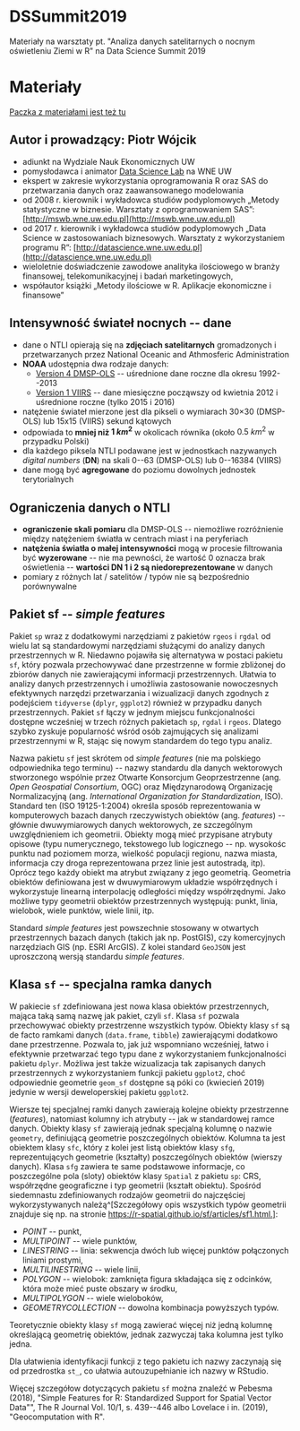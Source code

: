 # DSSummit2019
Materiały na warsztaty pt. "Analiza danych satelitarnych o nocnym oświetleniu Ziemi w R" na Data Science Summit 2019


# Materiały

[Paczka z materiałami jest też tu](http://datascience.wne.uw.edu.pl/DSS2019.zip)

## Autor i prowadzący: Piotr Wójcik

* adiunkt na Wydziale Nauk Ekonomicznych UW
* pomysłodawca i animator [Data Science Lab](http://dslab.wne.uw.edu.pl) na WNE UW
* ekspert w zakresie wykorzystania oprogramowania R oraz SAS do przetwarzania danych oraz zaawansowanego modelowania
* od 2008 r. kierownik i wykładowca studiów podyplomowych „Metody statystyczne w biznesie. Warsztaty z oprogramowaniem SAS”: [http://mswb.wne.uw.edu.pl](http://mswb.wne.uw.edu.pl)
* od 2017 r. kierownik i wykładowca studiów podyplomowych „Data Science w zastosowaniach biznesowych. Warsztaty z wykorzystaniem programu R”: [http://datascience.wne.uw.edu.pl](http://datascience.wne.uw.edu.pl)
* wieloletnie doświadczenie zawodowe analityka ilościowego w branży finansowej, telekomunikacyjnej i badań marketingowych,
* współautor książki „Metody ilościowe w R. Aplikacje ekonomiczne i finansowe”

## Intensywność świateł nocnych -- dane

* dane o NTLI opierają się na **zdjęciach satelitarnych** gromadzonych i przetwarzanych przez National Oceanic and Athmosferic Administration
* **NOAA** udostępnia dwa rodzaje danych:
    * [Version 4 DMSP-OLS](https://ngdc.noaa.gov/eog/dmsp/downloadV4composites.html) -- uśrednione dane roczne dla okresu 1992--2013
    * [Version 1 VIIRS](https://www.ngdc.noaa.gov/eog/viirs/download_dnb_composites.html) -- dane miesięczne począwszy od kwietnia 2012 i uśrednione roczne (tylko 2015 i 2016)
* natężenie świateł mierzone jest dla pikseli o wymiarach 30×30 (DMSP-OLS) lub 15x15 (VIIRS) sekund kątowych
* odpowiada to **mniej niż $1~km^2$** w okolicach równika (około $0.5~km^2$ w przypadku Polski)
* dla każdego piksela NTLI podawane jest w jednostkach nazywanych *digital numbers* (**DN**) na skali 0--63 (DMSP-OLS) lub 0--16384 (VIIRS)
* dane mogą być **agregowane** do poziomu dowolnych jednostek terytorialnych

## Ograniczenia danych o NTLI

* **ograniczenie skali pomiaru** dla DMSP-OLS -- niemożliwe rozróżnienie między natężeniem światła w centrach miast i na peryferiach
* **natężenia światła o małej intensywności** mogą w procesie filtrowania być **wyzerowane** -- nie ma pewności, że wartość 0 oznacza brak oświetlenia -- **wartości DN 1 i 2 są niedoreprezentowane** w danych
* pomiary z różnych lat / satelitów / typów nie są bezpośrednio porównywalne


## Pakiet sf -- *simple features*

Pakiet `sp` wraz z dodatkowymi narzędziami z pakietów `rgeos` i `rgdal` od wielu lat są standardowymi narzędziami służącymi do analizy danych przestrzennych w R. Niedawno pojawiła się alternatywa w postaci pakietu `sf`, który pozwala przechowywać dane przestrzenne w formie zbliżonej do zbiorów danych nie zawierającymi informacji przestrzennych. Ułatwia to analizy danych przestrzennych i umożliwia zastosowanie nowoczesnych efektywnych narzędzi przetwarzania i wizualizacji danych zgodnych z podejściem `tidyverse` (`dplyr`, `ggplot2`) również w przypadku danych przestrzennych. Pakiet `sf` łączy w jednym miejscu funkcjonalności dostępne wcześniej w trzech różnych pakietach `sp`, `rgdal` i `rgeos`. Dlatego szybko zyskuje popularność wśród osób zajmujących się analizami przestrzennymi w R, stając się nowym standardem do tego typu analiz.

Nazwa pakietu `sf` jest skrótem od *simple features* (nie ma polskiego odpowiednika tego terminu) -- nazwy standardu dla danych wektorowych stworzonego wspólnie przez Otwarte Konsorcjum Geoprzestrzenne (ang. *Open Geospatial Consortium*, OGC) oraz Międzynarodową Organizację Normalizacyjną (ang. *International Organization for Standardization*, ISO). Standard ten (ISO 19125-1:2004) określa sposób reprezentowania w komputerowych bazach danych rzeczywistych obiektów (ang. *features*) -- głównie dwuwymiarowych danych wektorowych, ze szczególnym uwzględnieniem ich geometrii. Obiekty mogą mieć przypisane atrybuty opisowe (typu numerycznego, tekstowego lub logicznego -- np. wysokośc punktu nad poziomem morza, wielkość populacji regionu, nazwa miasta, informacja czy droga reprezentowana przez linie jest autostradą, itp). Oprócz tego każdy obiekt ma atrybut związany z jego geometrią. Geometria obiektów definiowana jest w dwuwymiarowym układzie współrzędnych i wykorzystuje linearną interpolację odległości między współrzędnymi. Jako możliwe typy geometrii obiektów przestrzennych występują: punkt, linia, wielobok, wiele punktów, wiele linii, itp. 

Standard *simple features* jest powszechnie stosowany w otwartych przestrzennych bazach danych (takich jak np. PostGIS), czy komercyjnych narzędziach GIS (np. ESRI ArcGIS). Z kolei standard `GeoJSON` jest uproszczoną wersją standardu *simple features*.

## Klasa `sf` -- specjalna ramka danych

W pakiecie `sf` zdefiniowana jest nowa klasa obiektów przestrzennych, mająca taką samą nazwę jak pakiet, czyli `sf`. Klasa `sf` pozwala przechowywać obiekty przestrzenne wszystkich typów. Obiekty klasy `sf` są de facto ramkami danych (`data.frame`, `tibble`) zawierającymi dodatkowo dane przestrzenne. Pozwala to, jak już wspomniano wcześniej, łatwo i efektywnie przetwarzać tego typu dane z wykorzystaniem funkcjonalności pakietu `dplyr`. Możliwa jest także wizualizacja tak zapisanych danych przestrzennych z wykorzystaniem funkcji pakietu `ggplot2`, choć odpowiednie geometrie `geom_sf` dostępne są póki co (kwiecień 2019) jedynie w wersji deweloperskiej pakietu `ggplot2`.

Wiersze tej specjalnej ramki danych zawierają kolejne obiekty przestrzenne (*features*), natomiast kolumny ich atrybuty -- jak w standardowej ramce danych. Obiekty klasy `sf` zawierają jednak specjalną kolumnę o nazwie `geometry`, definiującą geometrie poszczególnych obiektów. Kolumna ta jest obiektem klasy `sfc`, który z kolei jest listą obiektów klasy `sfg`, reprezentujących geometrie (kształty) poszczególnych obiektów (wierszy danych). Klasa `sfg` zawiera te same podstawowe informacje, co poszczególne pola (sloty) obiektów klasy `Spatial` z pakietu `sp`: CRS, współrzędne geograficzne i typ geometrii (kształt obiektu). Spośród siedemnastu zdefiniowanych rodzajów geometrii do najczęściej wykorzystywanych należą^[Szczegółowy opis wszystkich typów geometrii znajduje się np. na stronie https://r-spatial.github.io/sf/articles/sf1.html.]:

* *POINT* -- punkt,
* *MULTIPOINT* -- wiele punktów,
* *LINESTRING* -- linia: sekwencja dwóch lub więcej punktów połączonych liniami prostymi,
* *MULTILINESTRING*  -- wiele linii,
* *POLYGON* -- wielobok: zamknięta figura składająca się z odcinków, która może mieć puste obszary w środku,
* *MULTIPOLYGON* -- wiele wieloboków,
* *GEOMETRYCOLLECTION* -- dowolna kombinacja powyższych typów.

Teoretycznie obiekty klasy `sf` mogą zawierać więcej niż jedną kolumnę określającą geometrię obiektów, jednak zazwyczaj taka kolumna jest tylko jedna.

Dla ułatwienia identyfikacji funkcji z tego pakietu ich nazwy zaczynają się od przedrostka `st_`, co ułatwia autouzupełnianie ich nazwy w RStudio.

Więcej szczegółow dotyczących pakietu `sf` można znaleźć w Pebesma (2018), "Simple Features for R: Standardized Support for Spatial Vector Data"", The R Journal Vol. 10/1, s. 439--446 albo Lovelace i in. (2019), "Geocomputation with R".


